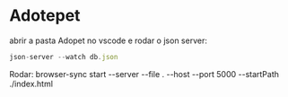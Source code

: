 # Adotepet

abrir a pasta Adopet no vscode e 
rodar o json server: 
```js
json-server --watch db.json
```

Rodar: browser-sync start --server --file . --host --port 5000 --startPath ./index.html